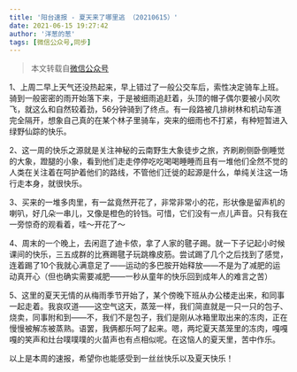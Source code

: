 ```yaml
---
title: '阳台速报 - 夏天来了哪里逃 （20210615）'
date: 2021-06-15 19:27:42
author: '洋葱的葱'
tags: [微信公众号,同步]
---
```


> 本文转载自[微信公众号](http://mp.weixin.qq.com/s?__biz=MzU2NTQ2MzA4OQ==&mid=100000659&idx=1&sn=5d82a7003623a42657e33a656891ea4b&chksm=7cba12cd4bcd9bdbd7db58f5655c15e6d40591601fa014199784fc6f4dae7a527b48cc993151#rd)
![]()

1、上周二早上天气还没热起来，早上错过了一般公交车后，索性决定骑车上班。骑到一般密密的雨开始落下来，于是被细雨追赶着，头顶的帽子偶尔要被小风吹飞，就这么和自然较着劲，56分钟骑到了终点。有一段路被几排树林和机动车道完全隔开，想象自己真的在某个林子里骑车，突来的细雨也不打紧，有种短暂进入绿野仙踪的快乐。

2、这一周的快乐之源就是关注神秘的云南野生大象徒步之旅，齐刷刷侧卧倒睡觉的大象，蹬腿的小象，看到他们走走停停吃吃喝喝睡睡而且有一堆他们全然不觉的人类在关注着在呵护着他们的路线，不管他们迁徙的起源是什么，单纯关注这一场行走本身，就很快乐。

3、买来的一堆多肉里，有一盆竟然开花了，非常非常小的花，形状像是留声机的喇叭，好几朵一串儿，又像是橙色的铃铛。可惜，它们没有一点儿声音。只有我在一旁惊奇的观看着，哇～开花了～

4、周末的一个晚上，去闲逛了迪卡侬，拿了人家的毽子踢。就一下子记起小时候课间的快乐，三五成群的比赛踢毽子玩跳橡皮筋。尝试踢了几个之后找到了感觉，连着踢了10个我就心满意足了——运动的多巴胺开始释放——不是为了减肥的运动真开心（但也确实需要减肥——一秒从童年的快乐回到成年人的难言之苦）

5、这里的夏天无情的从梅雨季节开始了，某个傍晚下班从办公楼走出来，和同事一起走着。我哀叹道——这空气这天，蒸笼一样，我们简直就是一只一只的包子、烧卖，同事附和到——不，我们不是包子，我们是刚从冰箱里取出来的冻肉，正在慢慢被解冻被蒸熟。语罢，我俩都乐呵了起来。嗯，两坨夏天蒸笼里的冻肉，嘎嘎嘎的笑声和灶台噗噗噗的火苗声也有点相似呢。在这恼人的夏天里，苦中作乐。

以上是本周的速报，希望你也能感受到一丝丝快乐以及夏天快乐！
